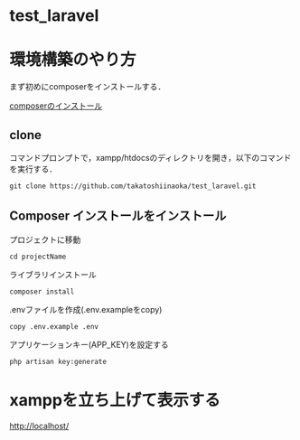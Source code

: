 # test_laravel

# 環境構築のやり方
まず初めにcomposerをインストールする．

[composerのインストール](https://laraweb.net/surrounding/1669/)

## clone
コマンドプロンプトで，xampp/htdocsのディレクトリを開き，以下のコマンドを実行する．

    git clone https://github.com/takatoshiinaoka/test_laravel.git

## Composer インストールをインストール
プロジェクトに移動

    cd projectName
    
ライブラリインストール

    composer install
    
.envファイルを作成(.env.exampleをcopy)

    copy .env.example .env 
    
アプリケーションキー(APP_KEY)を設定する

    php artisan key:generate

# xamppを立ち上げて表示する

[http://localhost/](http://localhost/)
